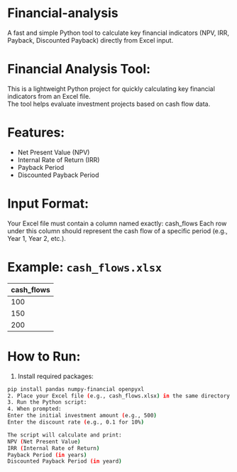 # Financial-analysis
A fast and simple Python tool to calculate key financial indicators (NPV, IRR, Payback, Discounted Payback) directly from Excel input.
# Financial Analysis Tool:
This is a lightweight Python project for quickly calculating key financial indicators from an Excel file.  
The tool helps evaluate investment projects based on cash flow data.
# Features:
- Net Present Value (NPV)
- Internal Rate of Return (IRR)
- Payback Period
- Discounted Payback Period
# Input Format:
Your Excel file must contain a column named exactly: cash_flows
Each row under this column should represent the cash flow of a specific period (e.g., Year 1, Year 2, etc.).
# Example: `cash_flows.xlsx`

| cash_flows |
|------------|
| 100        |
| 150        |
| 200        |

# How to Run:

1. Install required packages:
```bash
pip install pandas numpy-financial openpyxl
2. Place your Excel file (e.g., cash_flows.xlsx) in the same directory as the script.
3. Run the Python script:
4. When prompted:
Enter the initial investment amount (e.g., 500)
Enter the discount rate (e.g., 0.1 for 10%)

The script will calculate and print:
NPV (Net Present Value)
IRR (Internal Rate of Return)
Payback Period (in years)
Discounted Payback Period (in yeard)





